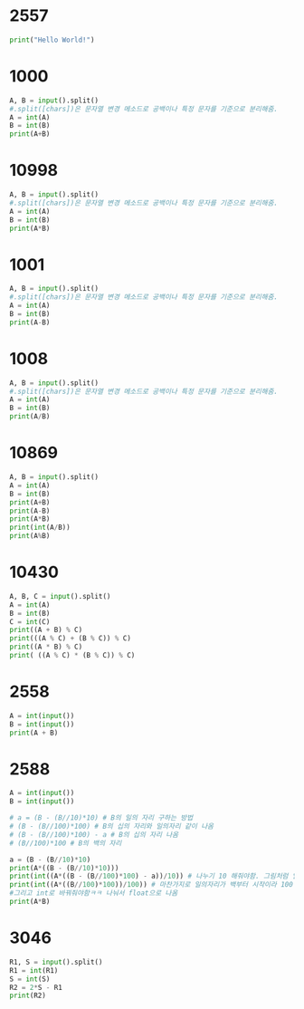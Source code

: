 # 2557

```python
print("Hello World!")
```

# 1000

```python
A, B = input().split() 
#.split([chars])은 문자열 변경 메소드로 공백이나 특정 문자를 기준으로 분리해줌.
A = int(A)
B = int(B)
print(A+B)
```

# 10998

```python
A, B = input().split() 
#.split([chars])은 문자열 변경 메소드로 공백이나 특정 문자를 기준으로 분리해줌.
A = int(A)
B = int(B)
print(A*B)
```

# 1001

```python
A, B = input().split() 
#.split([chars])은 문자열 변경 메소드로 공백이나 특정 문자를 기준으로 분리해줌.
A = int(A)
B = int(B)
print(A-B)
```

# 1008

```python
A, B = input().split() 
#.split([chars])은 문자열 변경 메소드로 공백이나 특정 문자를 기준으로 분리해줌.
A = int(A)
B = int(B)
print(A/B)
```

# 10869

```python
A, B = input().split() 
A = int(A)
B = int(B)
print(A+B)
print(A-B)
print(A*B)
print(int(A/B))
print(A%B)
```

# 10430

```python
A, B, C = input().split() 
A = int(A)
B = int(B)
C = int(C)
print((A + B) % C)
print(((A % C) + (B % C)) % C)
print((A * B) % C)
print( ((A % C) * (B % C)) % C)
```

# 2558

```python
A = int(input())
B = int(input())
print(A + B)
```

# 2588

```python
A = int(input())
B = int(input())

# a = (B - (B//10)*10) # B의 일의 자리 구하는 방법
# (B - (B//100)*100) # B의 십의 자리와 일의자리 같이 나옴
# (B - (B//100)*100) - a # B의 십의 자리 나옴
# (B//100)*100 # B의 백의 자리

a = (B - (B//10)*10)
print(A*((B - (B//10)*10)))
print(int((A*((B - (B//100)*100) - a))/10)) # 나누기 10 해줘야함. 그림처럼 일의자리가 십부터 시작
print(int((A*((B//100)*100))/100)) # 마찬가지로 일의자리가 백부터 시작이라 100 나눠줘야함.
#그리고 int로 바꿔줘야함ㅋㅋ 나눠서 float으로 나옴
print(A*B)
```

# 3046

```python
R1, S = input().split()
R1 = int(R1)
S = int(S)
R2 = 2*S - R1
print(R2)
```

